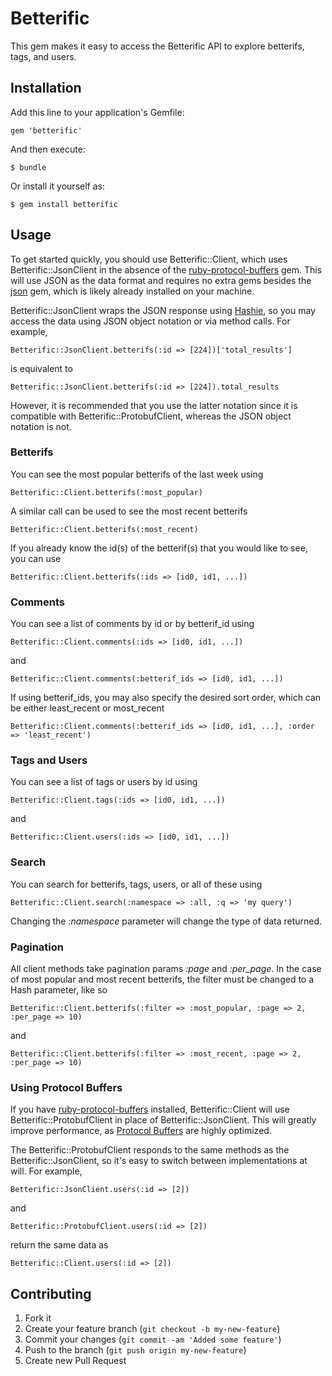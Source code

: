 # Betterific

This gem makes it easy to access the Betterific API to explore betterifs, tags,
and users.

## Installation

Add this line to your application's Gemfile:

    gem 'betterific'

And then execute:

    $ bundle

Or install it yourself as:

    $ gem install betterific

## Usage

To get started quickly, you should use Betterific::Client, which uses
Betterific::JsonClient in the absence of the
[ruby-protocol-buffers](https://github.com/codekitchen/ruby-protocol-buffers)
gem. This will use JSON as the data format and requires no extra gems besides
the [json](http://flori.github.io/json/) gem, which is likely already installed
on your machine.

Betterific::JsonClient wraps the JSON response using
[Hashie](https://github.com/intridea/hashie), so you may access the data using
JSON object notation or via method calls. For example,

    Betterific::JsonClient.betterifs(:id => [224])['total_results']

is equivalent to

    Betterific::JsonClient.betterifs(:id => [224]).total_results

However, it is recommended that you use the latter notation since it is
compatible with Betterific::ProtobufClient, whereas the JSON object notation is
not.

### Betterifs

You can see the most popular betterifs of the last week using

    Betterific::Client.betterifs(:most_popular)

A similar call can be used to see the most recent betterifs

    Betterific::Client.betterifs(:most_recent)

If you already know the id(s) of the betterif(s) that you would like to see,
you can use

    Betterific::Client.betterifs(:ids => [id0, id1, ...])

### Comments

You can see a list of comments by id or by betterif\_id using

    Betterific::Client.comments(:ids => [id0, id1, ...])

and

    Betterific::Client.comments(:betterif_ids => [id0, id1, ...])

If using betterif\_ids, you may also specify the desired sort order, which can
be either least\_recent or most\_recent

    Betterific::Client.comments(:betterif_ids => [id0, id1, ...], :order => 'least_recent')

### Tags and Users

You can see a list of tags or users by id using

    Betterific::Client.tags(:ids => [id0, id1, ...])

and

    Betterific::Client.users(:ids => [id0, id1, ...])

### Search

You can search for betterifs, tags, users, or all of these using

    Betterific::Client.search(:namespace => :all, :q => 'my query')

Changing the _:namespace_ parameter will change the type of data returned.

### Pagination

All client methods take pagination params _:page_ and *:per_page*. In the case
of most popular and most recent betterifs, the filter must be changed to a Hash
parameter, like so

    Betterific::Client.betterifs(:filter => :most_popular, :page => 2, :per_page => 10)

and

    Betterific::Client.betterifs(:filter => :most_recent, :page => 2, :per_page => 10)

### Using Protocol Buffers

If you have
[ruby-protocol-buffers](https://github.com/codekitchen/ruby-protocol-buffers)
installed, Betterific::Client will use Betterific::ProtobufClient in place of
Betterific::JsonClient. This will greatly improve performance, as
[Protocol Buffers](https://developers.google.com/protocol-buffers/) are highly
optimized.

The Betterific::ProtobufClient responds to the same methods as the
Betterific::JsonClient, so it's easy to switch between implementations at will.
For example,

    Betterific::JsonClient.users(:id => [2])

and

    Betterific::ProtobufClient.users(:id => [2])

return the same data as

    Betterific::Client.users(:id => [2])

## Contributing

1. Fork it
2. Create your feature branch (`git checkout -b my-new-feature`)
3. Commit your changes (`git commit -am 'Added some feature'`)
4. Push to the branch (`git push origin my-new-feature`)
5. Create new Pull Request
